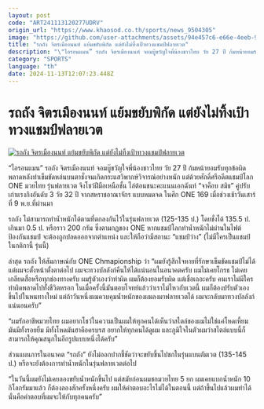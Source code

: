 ```yaml
---
layout: post
code: "ART241113120277UDRV"
origin_url: "https://www.khaosod.co.th/sports/news_9504305"
image: "https://github.com/user-attachments/assets/94e457c6-e66e-4eeb-9c36-400415c9deff"
title: "รถถัง จิตรเมืองนนท์ แย้มขยับพิกัด แต่ยังไม่ทิ้งเป้าทวงแชมป์ฟลายเวต"
description: "\"ไอรอนแมน” รถถัง จิตรเมืองนนท์ จอมบู๊ขวัญใจพี่น้องชาวไทย วัย 27 ปี ก้มหน้ายอมรับทุกข้อผิดพลาดหลังทำเข็มขัดหล่นบนตาชั่งจนเกิดกระแสวิพากษ์วิจ"
category: "SPORTS"
language: "th"
date: 2024-11-13T12:07:23.448Z
---
```


# รถถัง จิตรเมืองนนท์ แย้มขยับพิกัด แต่ยังไม่ทิ้งเป้าทวงแชมป์ฟลายเวต

[![รถถัง จิตรเมืองนนท์ แย้มขยับพิกัด แต่ยังไม่ทิ้งเป้าทวงแชมป์ฟลายเวต](https://www.khaosod.co.th/wpapp/uploads/2024/11/Rodtang1-1.jpg "รถถัง จิตรเมืองนนท์ แย้มขยับพิกัด แต่ยังไม่ทิ้งเป้าทวงแชมป์ฟลายเวต")](https://www.khaosod.co.th/wpapp/uploads/2024/11/Rodtang1-1.jpg)

“ไอรอนแมน” รถถัง จิตรเมืองนนท์ จอมบู๊ขวัญใจพี่น้องชาวไทย วัย 27 ปี ก้มหน้ายอมรับทุกข้อผิดพลาดหลังทำเข็มขัดหล่นบนตาชั่งจนเกิดกระแสวิพากษ์วิจารณ์อย่างหนัก แต่ด้วยศักดิ์ศรีอดีตแชมป์โลก ONE มวยไทย รุ่นฟลายเวต จึงโชว์ฝีมือเหนือชั้น ไล่ต้อนชนะคะแนนเอกฉันท์ “จาค็อบ สมิธ” คู่ปรับเก่าแรงกิงอันดับ 3 วัย 32 ปี จากสหราชอาณาจักร แบบหมดจด ในศึก ONE 169 เมื่อช่วงเช้าวันเสาร์ที่ 9 พ.ย.ที่ผ่านมา

รถถัง ไม่สามารถทำน้ำหนักได้ตามที่ตกลงกันไว้ในรุ่นฟลายเวต (125-135 ป.) โดยชั่งได้ 135.5 ป. เกินมา 0.5 ป. หรือราว 200 กรัม ซึ่งตามกฏของ ONE หากแชมป์โลกทำน้ำหนักไม่ผ่านในไฟต์ป้องกันแชมป์ จะต้องถูกปลดออกจากตำแหน่ง และให้ถือว่ามีสถานะ “แชมป์ว่าง” (ไม่มีใครเป็นแชมป์ในกติกานี้ รุ่นนี้)

ล่าสุด รถถัง ให้สัมภาษณ์กับ ONE Chmapionship ว่า “ผมยังรู้สึกใจหายที่รักษาเข็มขัดแชมป์ไม่ได้ แต่ผมจะตั้งหน้าตั้งตาต่อไป ผมจะทวงบัลลังก์คืนให้ได้แน่นอนในอนาคตครับ ผมไม่เคยโกรธ ไม่เคยเกลียดสื่อหรือทุกช่องทางครับ ผมรู้ตัวเองว่าทำผิด ผมก็ต้องยอมรับผิด แต่เชื่อเถอะครับ คนเราไม่มีใครทำผิดพลาดไปทั้งชีวิตหรอก ในเมื่อครั้งนี้มันตอบโจทย์แล้วว่าเราไม่ไหวกับเวตนี้ ผมก็ต้องปรับตัวเองขึ้นไปในหนทางใหม่ แต่ถ้าวันหนึ่งผมควบคุมน้ำหนักของผมลงมาฟลายเวตได้ ผมจะกลับมาทวงบัลลังก์แน่นอนครับ”

“ผมรักอาชีพมวยไทย ผมอยากโชว์ในความเป็นผมให้ทุกคนได้เห็นว่าสไตล์ของผมไม่ใช่แค่โหดเหี้ยม มันมีทั้งรอยยิ้ม มีทั้งโหดมันฮาคือครบรส อยากให้ทุกคนได้ดูผม และภูมิใจในตัวผมว่าสไตล์แบบนี้ก็สามารถให้คุณสนุกในอีกรูปแบบหนึ่งได้ครับ”

ส่วนแผนการในอนาคต “รถถัง” ยังไม่ออกปากชี้ชัดว่าจะขยับขึ้นไปชกในรุ่นแบนตัมเวต (135-145 ป.) หรือจะยังต้องการทำน้ำหนักในรุ่นฟลายเวตต่อไป

“ในวันนี้ผมยังไม่เคยลองขยับน้ำหนักขึ้นไป แต่สมัยก่อนผมชกมวยไทย 5 ยก ผมเคยแบกน้ำหนัก 10 กิโลกรัมมาแล้ว ก็ต้องลองสักครั้งหนึ่งครับ ผมให้คำตอบอะไรไม่ได้ในตอนนี้ แต่ถ้าขึ้นไปแล้วผมทำได้ นั่นคือคำตอบที่ผมจะให้กับทุกคนครับ”